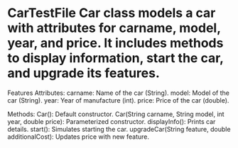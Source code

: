 # CarTestFile Car class models a car with attributes for carname, model, year, and price. It includes methods to display information, start the car, and upgrade its features.

Features
Attributes:
carname: Name of the car (String).
model: Model of the car (String).
year: Year of manufacture (int).
price: Price of the car (double).

Methods:
Car(): Default constructor.
Car(String carname, String model, int year, double price): Parameterized constructor.
displayInfo(): Prints car details.
start(): Simulates starting the car.
upgradeCar(String feature, double additionalCost): Updates price with new feature.
